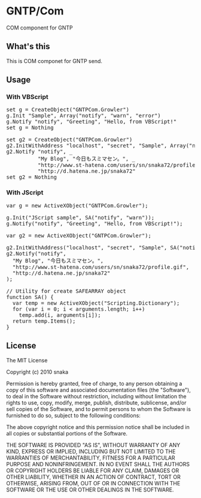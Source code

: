 # GNTP/Com #
COM component for GNTP

## What's this ##
This is COM componet for GNTP send.

## Usage ##

### With VBScript ###

<pre>set g = CreateObject("GNTPCom.Growler")
g.Init "Sample", Array("notify", "warn", "error")
g.Notify "notify", "Greeting", "Hello, from VBScript!"
set g = Nothing

set g2 = CreateObject("GNTPCom.Growler")
g2.InitWithAddress "localhost", "secret", "Sample", Array("notify", "warn")
g2.Notify "notify", _
          "My Blog", "今日もスミマセン。", _
          "http://www.st-hatena.com/users/sn/snaka72/profile.gif", _
          "http://d.hatena.ne.jp/snaka72"
set g2 = Nothing</pre>

### With JScript ###

<pre>var g = new ActiveXObject("GNTPCom.Growler");

g.Init("JScript sample", SA("notify", "warn"));
g.Notify("notify", "Greeting", "Hello, from VBScript!");

var g2 = new ActiveXObject("GNTPCom.Growler");

g2.InitWithAddress("localhost", "secret", "Sample", SA("notify", "warn"));
g2.Notify("notify",
  "My Blog", "今日もスミマセン。",
  "http://www.st-hatena.com/users/sn/snaka72/profile.gif",
  "http://d.hatena.ne.jp/snaka72"
);

// Utility for create SAFEARRAY object
function SA() {
  var temp = new ActiveXObject("Scripting.Dictionary");
  for (var i = 0; i < arguments.length; i++)
    temp.add(i, arguments[i]);
  return temp.Items();
}</pre>

## License ##

The MIT License

Copyright (c) 2010 snaka

Permission is hereby granted, free of charge, to any person obtaining a copy
of this software and associated documentation files (the "Software"), to deal
in the Software without restriction, including without limitation the rights
to use, copy, modify, merge, publish, distribute, sublicense, and/or sell
copies of the Software, and to permit persons to whom the Software is
furnished to do so, subject to the following conditions:

The above copyright notice and this permission notice shall be included in
all copies or substantial portions of the Software.

THE SOFTWARE IS PROVIDED "AS IS", WITHOUT WARRANTY OF ANY KIND, EXPRESS OR
IMPLIED, INCLUDING BUT NOT LIMITED TO THE WARRANTIES OF MERCHANTABILITY,
FITNESS FOR A PARTICULAR PURPOSE AND NONINFRINGEMENT. IN NO EVENT SHALL THE
AUTHORS OR COPYRIGHT HOLDERS BE LIABLE FOR ANY CLAIM, DAMAGES OR OTHER
LIABILITY, WHETHER IN AN ACTION OF CONTRACT, TORT OR OTHERWISE, ARISING FROM,
OUT OF OR IN CONNECTION WITH THE SOFTWARE OR THE USE OR OTHER DEALINGS IN
THE SOFTWARE.

